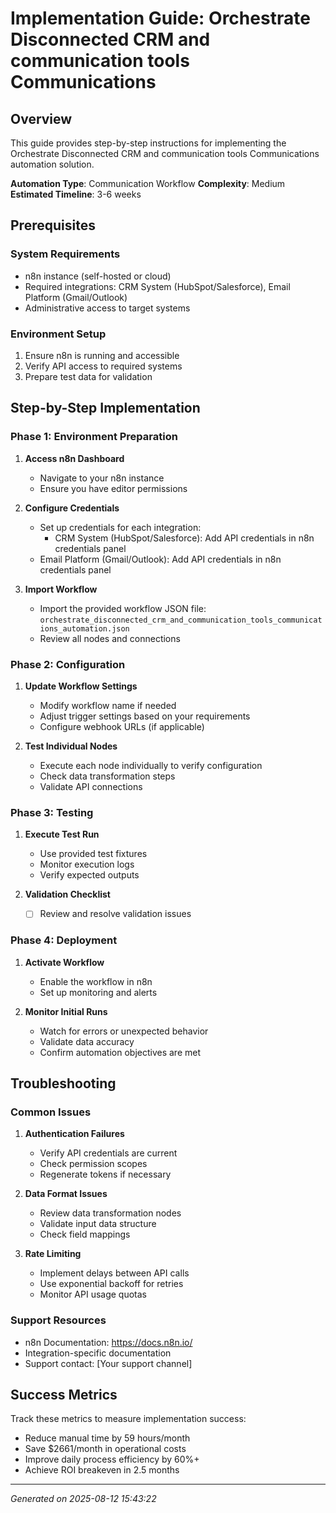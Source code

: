 # Implementation Guide: Orchestrate Disconnected CRM and communication tools Communications

## Overview

This guide provides step-by-step instructions for implementing the Orchestrate Disconnected CRM and communication tools Communications automation solution.

**Automation Type**: Communication Workflow
**Complexity**: Medium
**Estimated Timeline**: 3-6 weeks

## Prerequisites

### System Requirements
- n8n instance (self-hosted or cloud)
- Required integrations: CRM System (HubSpot/Salesforce), Email Platform (Gmail/Outlook)
- Administrative access to target systems

### Environment Setup
1. Ensure n8n is running and accessible
2. Verify API access to required systems
3. Prepare test data for validation

## Step-by-Step Implementation

### Phase 1: Environment Preparation

1. **Access n8n Dashboard**
   - Navigate to your n8n instance
   - Ensure you have editor permissions

2. **Configure Credentials**
   - Set up credentials for each integration:
      - CRM System (HubSpot/Salesforce): Add API credentials in n8n credentials panel
   - Email Platform (Gmail/Outlook): Add API credentials in n8n credentials panel

3. **Import Workflow**
   - Import the provided workflow JSON file: `orchestrate_disconnected_crm_and_communication_tools_communications_automation.json`
   - Review all nodes and connections

### Phase 2: Configuration

1. **Update Workflow Settings**
   - Modify workflow name if needed
   - Adjust trigger settings based on your requirements
   - Configure webhook URLs (if applicable)

2. **Test Individual Nodes**
   - Execute each node individually to verify configuration
   - Check data transformation steps
   - Validate API connections

### Phase 3: Testing

1. **Execute Test Run**
   - Use provided test fixtures
   - Monitor execution logs
   - Verify expected outputs

2. **Validation Checklist**
      - [ ] Review and resolve validation issues

### Phase 4: Deployment

1. **Activate Workflow**
   - Enable the workflow in n8n
   - Set up monitoring and alerts

2. **Monitor Initial Runs**
   - Watch for errors or unexpected behavior
   - Validate data accuracy
   - Confirm automation objectives are met

## Troubleshooting

### Common Issues

1. **Authentication Failures**
   - Verify API credentials are current
   - Check permission scopes
   - Regenerate tokens if necessary

2. **Data Format Issues**
   - Review data transformation nodes
   - Validate input data structure
   - Check field mappings

3. **Rate Limiting**
   - Implement delays between API calls
   - Use exponential backoff for retries
   - Monitor API usage quotas

### Support Resources

- n8n Documentation: https://docs.n8n.io/
- Integration-specific documentation
- Support contact: [Your support channel]

## Success Metrics

Track these metrics to measure implementation success:
- Reduce manual time by 59 hours/month
- Save $2661/month in operational costs
- Improve daily process efficiency by 60%+
- Achieve ROI breakeven in 2.5 months

---
*Generated on 2025-08-12 15:43:22*
